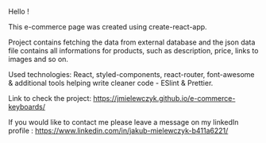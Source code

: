 Hello !

This e-commerce page was created using create-react-app.

Project contains fetching the data from external database and the json data file contains all informations for products, such as description, price, links to images and so on.

Used technologies: React, styled-components, react-router, font-awesome & additional tools helping write cleaner code - ESlint & Prettier.

Link to check the project: https://jmielewczyk.github.io/e-commerce-keyboards/ 

If you would like to contact me please leave a message on my linkedIn profile : https://www.linkedin.com/in/jakub-mielewczyk-b411a6221/
